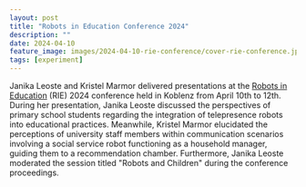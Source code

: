```yaml
---
layout: post
title: "Robots in Education Conference 2024"
description: ""
date: 2024-04-10
feature_image: images/2024-04-10-rie-conference/cover-rie-conference.jpg
tags: [experiment]
---
```


Janika Leoste and Kristel Marmor delivered presentations at the [Robots in Education](https://rie.science/2024/index.html) (RIE) 2024 conference held in Koblenz from April 10th to 12th.
During her presentation, Janika Leoste discussed the perspectives of primary school students regarding the integration of telepresence robots into educational practices. Meanwhile, Kristel Marmor elucidated the perceptions of university staff members within communication scenarios involving a social service robot functioning as a household manager, guiding them to a recommendation chamber.
Furthermore, Janika Leoste moderated the session titled "Robots and Children" during the conference proceedings.
